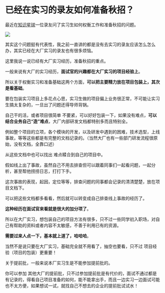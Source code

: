 
# 已经在实习的录友如何准备秋招？

最近在[知识星球](https://mp.weixin.qq.com/s/QVF6upVMSbgvZy8lHZS3CQ)一位录友问了实习生如何权衡工作和准备秋招的问题。


![](https://code-thinking-1253855093.cos.ap-guangzhou.myqcloud.com/pics/20210703230618.png)

其实这个问题挺有代表性，我之前一直讲的都是没有去实习的录友应该怎么怎么办，其实已经在大厂实习的录友也有很多烦恼。

这里我说一说已经有大厂实习经历，准备秋招的重点。

一般来说有大厂的实习经历，**面试官的兴趣都在大厂实习的项目经验上**。

所以关于权衡实习和准备基础这两个方面，**可以把主要精力放在项目包装上，其次是看基础**。

要在包装实习项目上多花点心思，实习生做的项目偏上业务很正常，不可能让实习生搞太复杂的，一旦出了问题还得导师背锅。

自己干的活，或者项目很简单 不要紧，可以好好包装一下，如果没有难点，**可以结合业务自己“造”难点**，大厂内部研发文档都特别多而且特别全。

例如整个项目的立项，各个模块的开发，以及研发中遇到的困难，技术选型，上线事故，等等这些都是有完整的文档记录的。（当然大厂也有一些部门研发流程很原始，没有文档，全靠口述）

从这些文档中也可以找出 难点糅合到自己的项目中。

假如线上出了事故，虽然自己不用去排查但可以跟着同事们一起看问题，一起分析，甚至帮他捞捞日志，打打下手。

这次事故的表现，起因，定位等等，排查问题的同事都会记录的清清楚楚，放在项目文档下。

可以把这些文档都多看看，然后就可以转变成自己排查线上事故的经历了。

**这种经历在面试官来看就是很大的加分项了**。

所以在大厂实习，想包装自己的项目方法有很多，只不过一些同学初入职场，对自己有帮助的资料或者内容不太敏感，不善于利用已有的资源。

**需要过来人点一下，基本就上道了，哈哈哈**。

当然不是说只要在大厂实习，基础完全就不用看了，抽空也要看，只不过 项目经验（项目的包装）更重要！

关于提前批，一般来说本厂实习生是不能参加提前批的。

你可以参加 其他大厂的提前批，只不过参加提前批是有代价的，面试不通过都是有记录的，得看自己项目准备的如何，能不能拿出手，而且一边实习一边面试可能也不太方便，如果想试一试，就找自己不想去的企业的提前批试试水！


